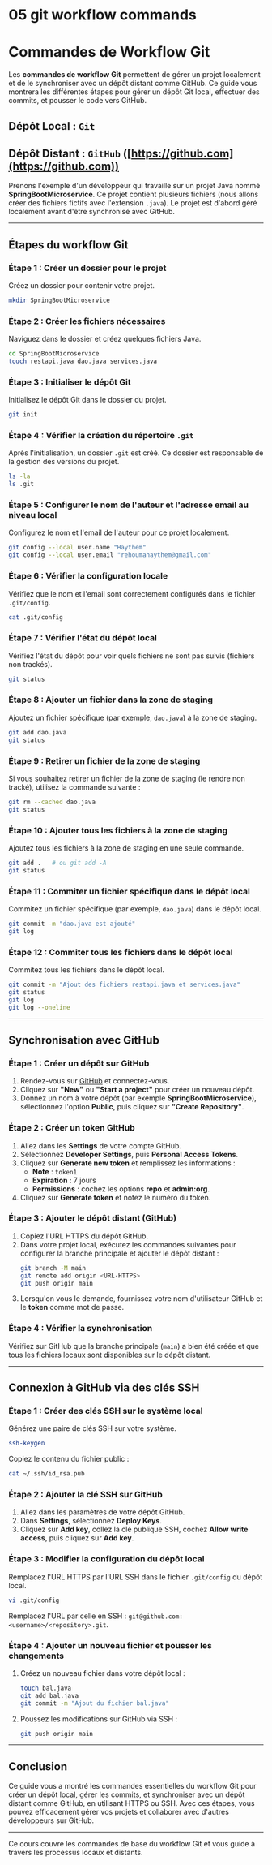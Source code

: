 # 05 git workflow commands



# **Commandes de Workflow Git**

Les **commandes de workflow Git** permettent de gérer un projet localement et de le synchroniser avec un dépôt distant comme GitHub. Ce guide vous montrera les différentes étapes pour gérer un dépôt Git local, effectuer des commits, et pousser le code vers GitHub.

## **Dépôt Local** : `Git`

## **Dépôt Distant** : `GitHub` ([https://github.com](https://github.com))

Prenons l'exemple d'un développeur qui travaille sur un projet Java nommé **SpringBootMicroservice**. Ce projet contient plusieurs fichiers (nous allons créer des fichiers fictifs avec l'extension `.java`). Le projet est d'abord géré localement avant d'être synchronisé avec GitHub.

---

## **Étapes du workflow Git**

### **Étape 1 : Créer un dossier pour le projet**
Créez un dossier pour contenir votre projet.
```bash
mkdir SpringBootMicroservice
```

### **Étape 2 : Créer les fichiers nécessaires**
Naviguez dans le dossier et créez quelques fichiers Java.
```bash
cd SpringBootMicroservice
touch restapi.java dao.java services.java
```

### **Étape 3 : Initialiser le dépôt Git**
Initialisez le dépôt Git dans le dossier du projet.
```bash
git init
```

### **Étape 4 : Vérifier la création du répertoire `.git`**
Après l'initialisation, un dossier `.git` est créé. Ce dossier est responsable de la gestion des versions du projet.
```bash
ls -la
ls .git
```

### **Étape 5 : Configurer le nom de l'auteur et l'adresse email au niveau local**
Configurez le nom et l'email de l'auteur pour ce projet localement.
```bash
git config --local user.name "Haythem"
git config --local user.email "rehoumahaythem@gmail.com"
```

### **Étape 6 : Vérifier la configuration locale**
Vérifiez que le nom et l'email sont correctement configurés dans le fichier `.git/config`.
```bash
cat .git/config
```

### **Étape 7 : Vérifier l'état du dépôt local**
Vérifiez l'état du dépôt pour voir quels fichiers ne sont pas suivis (fichiers non trackés).
```bash
git status
```

### **Étape 8 : Ajouter un fichier dans la zone de staging**
Ajoutez un fichier spécifique (par exemple, `dao.java`) à la zone de staging.
```bash
git add dao.java
git status
```

### **Étape 9 : Retirer un fichier de la zone de staging**
Si vous souhaitez retirer un fichier de la zone de staging (le rendre non tracké), utilisez la commande suivante :
```bash
git rm --cached dao.java
git status
```

### **Étape 10 : Ajouter tous les fichiers à la zone de staging**
Ajoutez tous les fichiers à la zone de staging en une seule commande.
```bash
git add .   # ou git add -A
git status
```

### **Étape 11 : Commiter un fichier spécifique dans le dépôt local**
Commitez un fichier spécifique (par exemple, `dao.java`) dans le dépôt local.
```bash
git commit -m "dao.java est ajouté"
git log
```

### **Étape 12 : Commiter tous les fichiers dans le dépôt local**
Commitez tous les fichiers dans le dépôt local.
```bash
git commit -m "Ajout des fichiers restapi.java et services.java"
git status
git log
git log --oneline
```

---

## **Synchronisation avec GitHub**

### **Étape 1 : Créer un dépôt sur GitHub**
1. Rendez-vous sur [GitHub](https://github.com) et connectez-vous.
2. Cliquez sur **"New"** ou **"Start a project"** pour créer un nouveau dépôt.
3. Donnez un nom à votre dépôt (par exemple **SpringBootMicroservice**), sélectionnez l'option **Public**, puis cliquez sur **"Create Repository"**.

### **Étape 2 : Créer un token GitHub**
1. Allez dans les **Settings** de votre compte GitHub.
2. Sélectionnez **Developer Settings**, puis **Personal Access Tokens**.
3. Cliquez sur **Generate new token** et remplissez les informations :
   - **Note** : `token1`
   - **Expiration** : 7 jours
   - **Permissions** : cochez les options **repo** et **admin:org**.
4. Cliquez sur **Generate token** et notez le numéro du token.

### **Étape 3 : Ajouter le dépôt distant (GitHub)**
1. Copiez l'URL HTTPS du dépôt GitHub.
2. Dans votre projet local, exécutez les commandes suivantes pour configurer la branche principale et ajouter le dépôt distant :
   ```bash
   git branch -M main
   git remote add origin <URL-HTTPS>
   git push origin main
   ```
3. Lorsqu'on vous le demande, fournissez votre nom d'utilisateur GitHub et le **token** comme mot de passe.

### **Étape 4 : Vérifier la synchronisation**
Vérifiez sur GitHub que la branche principale (`main`) a bien été créée et que tous les fichiers locaux sont disponibles sur le dépôt distant.

---

## **Connexion à GitHub via des clés SSH**

### **Étape 1 : Créer des clés SSH sur le système local**
Générez une paire de clés SSH sur votre système.
```bash
ssh-keygen
```
Copiez le contenu du fichier public :
```bash
cat ~/.ssh/id_rsa.pub
```

### **Étape 2 : Ajouter la clé SSH sur GitHub**
1. Allez dans les paramètres de votre dépôt GitHub.
2. Dans **Settings**, sélectionnez **Deploy Keys**.
3. Cliquez sur **Add key**, collez la clé publique SSH, cochez **Allow write access**, puis cliquez sur **Add key**.

### **Étape 3 : Modifier la configuration du dépôt local**
Remplacez l'URL HTTPS par l'URL SSH dans le fichier `.git/config` du dépôt local.
```bash
vi .git/config
```
Remplacez l'URL par celle en SSH : `git@github.com:<username>/<repository>.git`.

### **Étape 4 : Ajouter un nouveau fichier et pousser les changements**
1. Créez un nouveau fichier dans votre dépôt local :
   ```bash
   touch bal.java
   git add bal.java
   git commit -m "Ajout du fichier bal.java"
   ```
2. Poussez les modifications sur GitHub via SSH :
   ```bash
   git push origin main
   ```

---

## **Conclusion**

Ce guide vous a montré les commandes essentielles du workflow Git pour créer un dépôt local, gérer les commits, et synchroniser avec un dépôt distant comme GitHub, en utilisant HTTPS ou SSH. Avec ces étapes, vous pouvez efficacement gérer vos projets et collaborer avec d'autres développeurs sur GitHub.

---

Ce cours couvre les commandes de base du workflow Git et vous guide à travers les processus locaux et distants.
